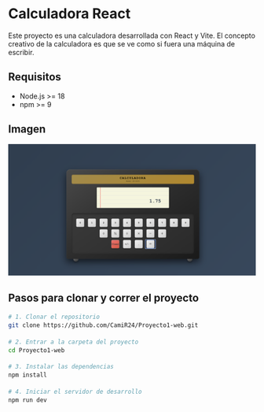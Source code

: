 # Calculadora React

Este proyecto es una calculadora desarrollada con React y Vite. El concepto creativo de la calculadora es que se ve como si fuera una máquina de escribir.

## Requisitos

- Node.js >= 18
- npm >= 9

## Imagen

![calculadora](src/assets/calculadora.png)

## Pasos para clonar y correr el proyecto

```bash
# 1. Clonar el repositorio
git clone https://github.com/CamiR24/Proyecto1-web.git

# 2. Entrar a la carpeta del proyecto
cd Proyecto1-web

# 3. Instalar las dependencias
npm install

# 4. Iniciar el servidor de desarrollo
npm run dev